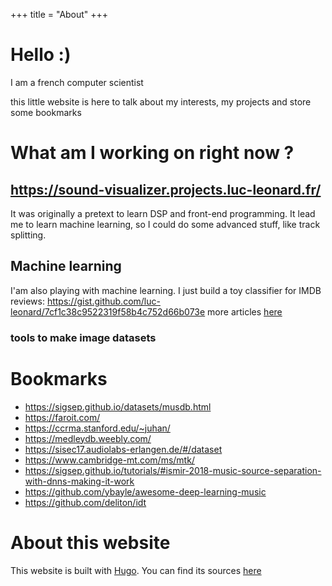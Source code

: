 +++
title = "About"
+++

# Hello :)

I am a french computer scientist

this little website is here to talk about my interests, my projects and store some bookmarks


# What am I working on right now ?

## https://sound-visualizer.projects.luc-leonard.fr/ 


It was originally a pretext to learn DSP and front-end programming.
It lead me to learn machine learning, so I could do some advanced stuff, like track splitting.

## Machine learning
I'am also playing with machine learning. I just build a toy classifier for IMDB reviews:
https://gist.github.com/luc-leonard/7cf1c38c9522319f58b4c752d66b073e
more articles [here](/machinelearning)

### tools to make image datasets



# Bookmarks

* https://sigsep.github.io/datasets/musdb.html
* https://faroit.com/
* https://ccrma.stanford.edu/~juhan/
* https://medleydb.weebly.com/
* https://sisec17.audiolabs-erlangen.de/#/dataset
* https://www.cambridge-mt.com/ms/mtk/
* https://sigsep.github.io/tutorials/#ismir-2018-music-source-separation-with-dnns-making-it-work
* https://github.com/ybayle/awesome-deep-learning-music
* https://github.com/deliton/idt


# About this website

This website is built with [Hugo](https://gohugo.io/).
You can find its sources [here](https://github.com/luc-leonard/homepage)
